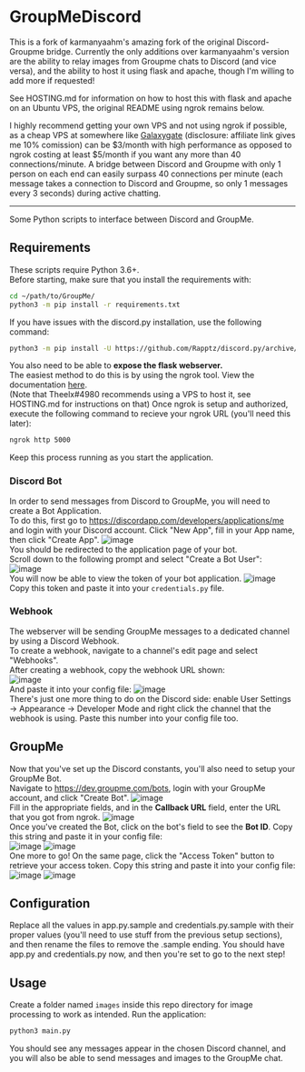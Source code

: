 # GroupMeDiscord

This is a fork of karmanyaahm's amazing fork of the original Discord-Groupme bridge. Currently the only additions over karmanyaahm's version are the ability to relay images from Groupme chats to Discord (and vice versa), and the ability to host it using flask and apache, though I'm willing to add more if requested!

See HOSTING.md for information on how to host this with flask and apache on an Ubuntu VPS, the original README using ngrok remains below.

I highly recommend getting your own VPS and not using ngrok if possible, as a cheap VPS at somewhere like [Galaxygate](https://billing.galaxygate.net/aff.php?aff=107) (disclosure: affiliate link gives me 10% comission) can be $3/month with high performance as opposed to ngrok costing at least $5/month if you want any more than 40 connections/minute. A bridge between Discord and Groupme with only 1 person on each end can easily surpass 40 connections per minute (each message takes a connection to Discord and Groupme, so only 1 messages every 3 seconds) during active chatting.

---

Some Python scripts to interface between Discord and GroupMe.

## Requirements
These scripts require Python 3.6+. <br/>
Before starting, make sure that you install the requirements with:
```bash
cd ~/path/to/GroupMe/
python3 -m pip install -r requirements.txt
```
If you have issues with the discord.py installation, use the following command:
```bash
python3 -m pip install -U https://github.com/Rapptz/discord.py/archive/rewrite.zip#egg=discord.py
```
You also need to be able to **expose the flask webserver.** <br/>
The easiest method to do this is by using the ngrok tool. View the documentation [here](https://ngrok.com/). <br/>
(Note that Theelx#4980 recommends using a VPS to host it, see HOSTING.md for instructions on that)
Once ngrok is setup and authorized, execute the following command to recieve your ngrok URL (you'll need this later):
```bash
ngrok http 5000
```
Keep this process running as you start the application.
### Discord Bot
In order to send messages from Discord to GroupMe, you will need to create a Bot Application. <br>
To do this, first go to https://discordapp.com/developers/applications/me and login with your Discord account. 
Click "New App", fill in your App name, then click "Create App".
![image](http://i.imgur.com/s7QbeCv.png) <br/>
You should be redirected to the application page of your bot. <br/> Scroll down to the following prompt and select "Create a Bot User": <br/>
![image](http://i.imgur.com/C8W4dw1.png) <br/>
You will now be able to view the token of your bot application.
![image](http://i.imgur.com/ODQDOFc.png) <br/>
Copy this token and paste it into your `credentials.py` file.

### Webhook
The webserver will be sending GroupMe messages to a dedicated channel by using a Discord Webhook. <br/>
To create a webhook, navigate to a channel's edit page and select "Webhooks". <br>
After creating a webhook, copy the webhook URL shown: <br/>
![image](http://i.imgur.com/rYzZ9gc.png) <br/>
And paste it into your config file:
![image](http://i.imgur.com/ZMHYt3y.png) <br>
There's just one more thing to do on the Discord side: enable User Settings -> Appearance -> Developer Mode and right click the channel that the webhook is using. Paste this number into your config file too.

## GroupMe
Now that you've set up the Discord constants, you'll also need to setup your GroupMe Bot. <br/>
Navigate to https://dev.groupme.com/bots, login with your GroupMe account, and click "Create Bot".
![image](http://i.imgur.com/uEAkype.png) <br/>
Fill in the appropriate fields, and in the **Callback URL** field, enter the URL that you got from ngrok.
![image](http://i.imgur.com/rrUasK3.png) <br/>
Once you've created the Bot, click on the bot's field to see the **Bot ID**. Copy this string and paste it in your config file: <br/>
![image](http://i.imgur.com/hRqS0JM.png)
![image](http://i.imgur.com/nooiph0.png) <br/>
One more to go! On the same page, click the "Access Token" button to retrieve your access token.
Copy this string and paste it into your config file: <br/>
![image](http://i.imgur.com/IpouBmi.png)
![image](http://i.imgur.com/sA8tZJU.png) <br/>


## Configuration
Replace all the values in app.py.sample and credentials.py.sample with their proper values (you'll need to use stuff from the previous setup sections), and then rename the files to remove the .sample ending. You should have app.py and credentials.py now, and then you're set to go to the next step!
## Usage
Create a folder named `images` inside this repo directory for image processing to work as intended.
Run the application:
```bash
python3 main.py
```
You should see any messages appear in the chosen Discord channel, and you will also be able to send messages and images to the GroupMe chat.
